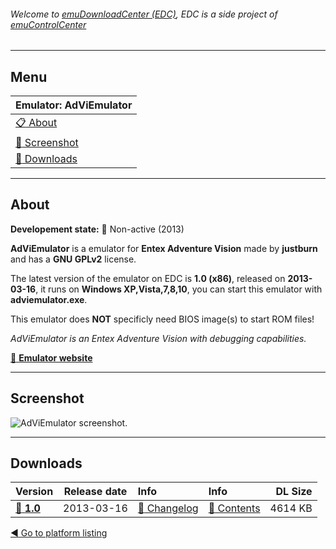 ###### Welcome to [emuDownloadCenter (EDC)](https://github.com/PhoenixInteractiveNL/emuDownloadCenter/wiki/), EDC is a side project of [emuControlCenter](https://github.com/PhoenixInteractiveNL/emuControlCenter/wiki/)
***
## Menu
| **Emulator: AdViEmulator** |
|:---------|
| [:clipboard: About](#about) |
| [:sunrise: Screenshot](#screenshot) |
| [:floppy_disk: Downloads](#downloads) |
***
## About
**Developement state:** :red_circle: Non-active (2013)

**AdViEmulator** is a emulator for **Entex Adventure Vision** made by **justburn** and has a **GNU GPLv2** license.

The latest version of the emulator on EDC is **1.0 (x86)**, released on **2013-03-16**, it runs on **Windows XP,Vista,7,8,10**, you can start this emulator with **adviemulator.exe**.

This emulator does **NOT** specificly need BIOS image(s) to start ROM files!

_AdViEmulator is an Entex Adventure Vision with debugging capabilities._

[:link: **Emulator website**](https://sourceforge.net/projects/adviemulator/)
***
## Screenshot
![](https://raw.githubusercontent.com/PhoenixInteractiveNL/emuDownloadCenter/master/hooks/adviem/emulator_screenshot_01.jpg "AdViEmulator screenshot.")
***
## Downloads
| Version  | Release date  | Info       | Info       | DL Size    |
|:---------|:-------------:|:-----------|:-----------|-----------:|
| [:floppy_disk: **1.0**](https://github.com/PhoenixInteractiveNL/edc-repo0002/raw/master/adviem/1.0.7z) | 2013-03-16 | [:page_facing_up: Changelog](https://github.com/PhoenixInteractiveNL/edc-repo0002/blob/master/adviem/1.0_changelog.txt) | [:mag_right: Contents](https://github.com/PhoenixInteractiveNL/edc-repo0002/blob/master/adviem/1.0_contents.txt) | 4614 KB |

[:arrow_backward: Go to platform listing](https://github.com/PhoenixInteractiveNL/emuDownloadCenter/wiki/EDC-Platform-List)
